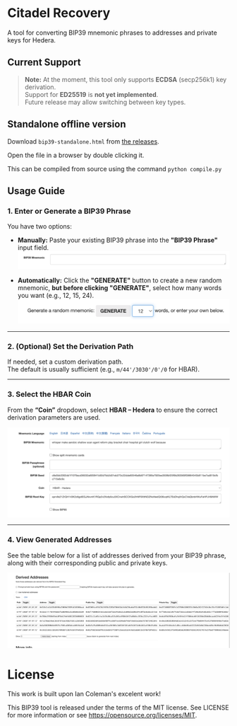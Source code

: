 # Citadel Recovery

A tool for converting BIP39 mnemonic phrases to addresses and private keys for Hedera.

## Current Support

> **Note:** At the moment, this tool only supports **ECDSA** (secp256k1) key derivation.  
> Support for **ED25519** is **not yet implemented**.  
> Future release may allow switching between key types.

## Standalone offline version

Download `bip39-standalone.html` from
[the releases](https://github.com/iancoleman/bip39/releases).

Open the file in a browser by double clicking it.

This can be compiled from source using the command `python compile.py`

## Usage Guide

### 1. Enter or Generate a BIP39 Phrase

You have two options:

- **Manually:** Paste your existing BIP39 phrase into the **"BIP39 Phrase"** input field.
    ![alt text](image-1.png)

- **Automatically:** Click the **"GENERATE"** button to create a new random mnemonic, **but before clicking "GENERATE"**, select how many words you want (e.g., 12, 15, 24).
    ![alt text](image-2.png)

---

### 2. (Optional) Set the Derivation Path

If needed, set a custom derivation path.  
The default is usually sufficient (e.g., `m/44'/3030'/0'/0` for HBAR).

---

### 3. Select the HBAR Coin

From the **“Coin”** dropdown, select **HBAR – Hedera** to ensure the correct derivation parameters are used.

![alt text](image-3.png)

---

### 4. View Generated Addresses

See the table below for a list of addresses derived from your BIP39 phrase, along with their corresponding public and private keys.

![alt text](image-4.png)


# License

This work is built upon Ian Coleman's excelent work! 

This BIP39 tool is released under the terms of the MIT license. See LICENSE for
more information or see https://opensource.org/licenses/MIT.
